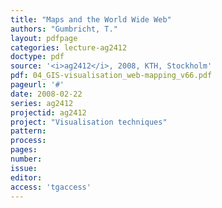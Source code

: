 ```yaml
---
title: "Maps and the World Wide Web"
authors: "Gumbricht, T."
layout: pdfpage
categories: lecture-ag2412
doctype: pdf
source: '<i>ag2412</i>, 2008, KTH, Stockholm'
pdf: 04_GIS-visualisation_web-mapping_v66.pdf
pageurl: '#'
date: 2008-02-22
series: ag2412
projectid: ag2412
project: "Visualisation techniques"
pattern:
process:
pages:
number:
issue:
editor:
access: 'tgaccess'
---
```

